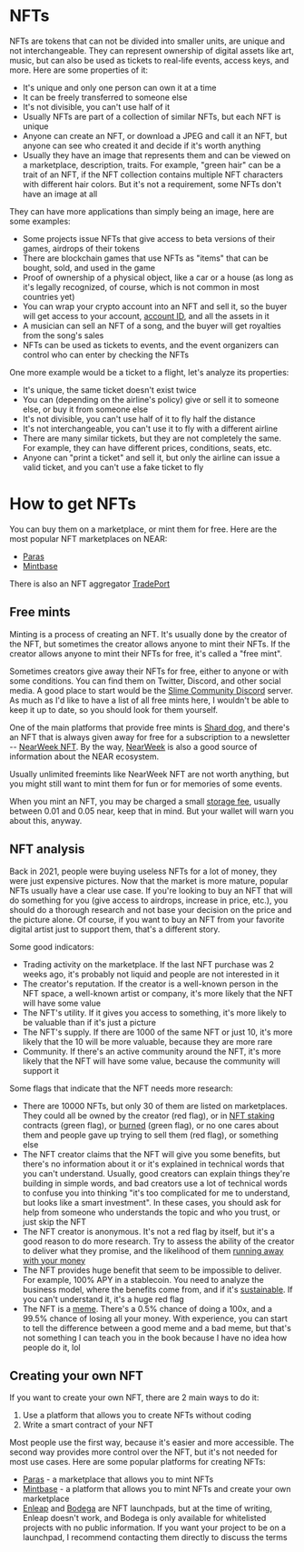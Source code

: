 # NFTs

NFTs are tokens that can not be divided into smaller units, are unique and not
interchangeable. They can represent ownership of digital assets like art, music,
but can also be used as tickets to real-life events, access keys, and more. Here
are some properties of it:

- It's unique and only one person can own it at a time
- It can be freely transferred to someone else
- It's not divisible, you can't use half of it
- Usually NFTs are part of a collection of similar NFTs, but each NFT is unique
- Anyone can create an NFT, or download a JPEG and call it an NFT, but anyone can
  see who created it and decide if it's worth anything
- Usually they have an image that represents them and can be viewed on a marketplace,
  description, traits. For example, "green hair" can be a trait of an NFT, if the
  NFT collection contains multiple NFT characters with different hair colors. But
  it's not a requirement, some NFTs don't have an image at all

They can have more applications than simply being an image, here are some examples:

- Some projects issue NFTs that give access to beta versions of their games,
  airdrops of their tokens
- There are blockchain games that use NFTs as "items" that can be bought, sold,
  and used in the game
- Proof of ownership of a physical object, like a car or a house (as long as it's
  legally recognized, of course, which is not common in most countries yet)
- You can wrap your crypto account into an NFT and sell it, so the buyer will get
  access to your account, [account ID](../lvl4/account-model/account-ids.md), and all the assets
  in it
- A musician can sell an NFT of a song, and the buyer will get royalties from
  the song's sales
- NFTs can be used as tickets to events, and the event organizers can control who
  can enter by checking the NFTs

One more example would be a ticket to a flight, let's analyze its properties:

- It's unique, the same ticket doesn't exist twice
- You can (depending on the airline's policy) give or sell it to someone else, or
  buy it from someone else
- It's not divisible, you can't use half of it to fly half the distance
- It's not interchangeable, you can't use it to fly with a different airline
- There are many similar tickets, but they are not completely the same. For example,
  they can have different prices, conditions, seats, etc.
- Anyone can "print a ticket" and sell it, but only the airline can issue a valid
  ticket, and you can't use a fake ticket to fly

# How to get NFTs

You can buy them on a marketplace, or mint them for free. Here are the most popular
NFT marketplaces on NEAR:

- [Paras](../lvl2/trade-nfts-paras.md)
- [Mintbase](../lvl4/mintbase.md)

There is also an NFT aggregator [TradePort](../lvl4/tradeport.md)

## Free mints

Minting is a process of creating an NFT. It's usually done by the creator of the NFT,
but sometimes the creator allows anyone to mint their NFTs. If the creator allows
anyone to mint their NFTs for free, it's called a "free mint".

Sometimes creators give away their NFTs for free, either to anyone or with some
conditions. You can find them on Twitter, Discord, and other social media. A good
place to start would be the [Slime Community Discord](https://discord.gg/A5Uh4hhauh)
server. As much as I'd like to have a list of all free mints here, I wouldn't be able
to keep it up to date, so you should look for them yourself.

One of the main platforms that provide free mints is [Shard dog](../lvl5/shard-dog.md),
and there's an NFT that is always given away for free for a subscription to a newsletter --
[NearWeek NFT](https://subscribe.nearweek.com/). By the way, [NearWeek](../lvl2/nearweek.md)
is also a good source of information about the NEAR ecosystem.

Usually unlimited freemints like NearWeek NFT are not worth anything, but you might still
want to mint them for fun or for memories of some events.

When you mint an NFT, you may be charged a small [storage fee](../lvl4/account-model/storage.md),
usually between 0.01 and 0.05 near, keep that in mind. But your wallet will warn you
about this, anyway.

## NFT analysis

Back in 2021, people were buying useless NFTs for a lot of money, they were just
expensive pictures. Now that the market is more mature, popular NFTs usually have
a clear use case. If you're looking to buy an NFT that will do something for you
(give access to airdrops, increase in price, etc.), you should do a thorough
research and not base your decision on the price and the picture alone. Of course,
if you want to buy an NFT from your favorite digital artist just to support them,
that's a different story.

Some good indicators:

- Trading activity on the marketplace. If the last NFT purchase was 2 weeks ago,
  it's probably not liquid and people are not interested in it
- The creator's reputation. If the creator is a well-known person in the NFT space,
  a well-known artist or company, it's more likely that the NFT will have some value
- The NFT's utility. If it gives you access to something, it's more likely to be
  valuable than if it's just a picture
- The NFT's supply. If there are 1000 of the same NFT or just 10, it's more likely
  that the 10 will be more valuable, because they are more rare
- Community. If there's an active community around the NFT, it's more likely that
  the NFT will have some value, because the community will support it

Some flags that indicate that the NFT needs more research:

- There are 10000 NFTs, but only 30 of them are listed on marketplaces. They could
  all be owned by the creator (red flag), or in [NFT staking](../lvl4/nft-staking.md)
  contracts (green flag), or [burned](../lvl3/burning.md) (green flag), or no one
  cares about them and people gave up trying to sell them (red flag), or something else
- The NFT creator claims that the NFT will give you some benefits, but there's
  no information about it or it's explained in technical words that you can't
  understand. Usually, good creators can explain things they're building in simple
  words, and bad creators use a lot of technical words to confuse you into thinking
  "it's too complicated for me to understand, but looks like a smart investment".
  In these cases, you should ask for help from someone who understands the topic and
  who you trust, or just skip the NFT
- The NFT creator is anonymous. It's not a red flag by itself, but it's a good
  reason to do more research. Try to assess the ability of the creator to deliver
  what they promise, and the likelihood of them [running away with your money](../lvl3/scams.md#exit-scam)
- The NFT provides huge benefit that seem to be impossible to deliver. For example,
  100% APY in a stablecoin. You need to analyze the business model, where the
  benefits come from, and if it's [sustainable](../lvl3/scams.md#ponzi-scheme). If
  you can't understand it, it's a huge red flag
- The NFT is a [meme](../lvl3/memecoins.md). There's a 0.5% chance of doing a 100x,
  and a 99.5% chance of losing all your money. With experience, you can start to tell
  the difference between a good meme and a bad meme, but that's not something I can
  teach you in the book because I have no idea how people do it, lol

## Creating your own NFT

If you want to create your own NFT, there are 2 main ways to do it:
1. Use a platform that allows you to create NFTs without coding
2. Write a smart contract of your NFT

Most people use the first way, because it's easier and more accessible. The second
way provides more control over the NFT, but it's not needed for most use cases. Here
are some popular platforms for creating NFTs:
- [Paras](../lvl2/trade-nfts-paras.md) - a marketplace that allows you to mint NFTs
- [Mintbase](../lvl4/mintbase.md) - a platform that allows you to mint NFTs and create
  your own marketplace
- [Enleap](https://enleap.app/) and [Bodega](https://bodega.land/) are NFT launchpads,
  but at the time of writing, Enleap doesn't work, and Bodega is only available for
  whitelisted projects with no public information. If you want your project to be
  on a launchpad, I recommend contacting them directly to discuss the terms
